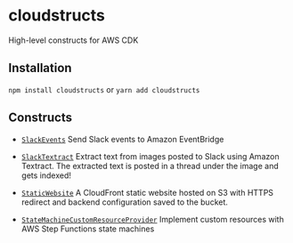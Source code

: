 # cloudstructs

High-level constructs for AWS CDK

## Installation

`npm install cloudstructs` or `yarn add cloudstructs`

## Constructs

* [`SlackEvents`](src/slack-events) Send Slack events to Amazon EventBridge

* [`SlackTextract`](src/slack-textract) Extract text from images posted to Slack
  using Amazon Textract. The extracted text is posted in a thread under the image
  and gets indexed!

* [`StaticWebsite`](src/static-website) A CloudFront static website hosted on S3 with
  HTTPS redirect and backend configuration saved to the bucket.

* [`StateMachineCustomResourceProvider`](src/state-machine-cr-provider) Implement custom
  resources with AWS Step Functions state machines
